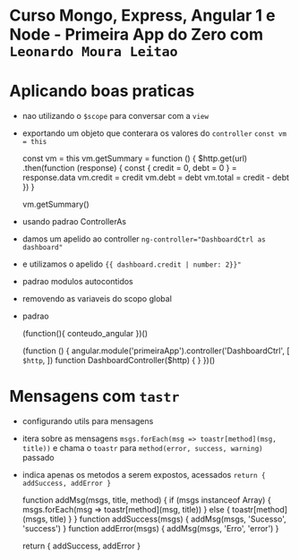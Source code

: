 # Curso Mongo, Express, Angular 1 e Node - Primeira App do Zero com `Leonardo Moura Leitao`

# Aplicando boas praticas

* nao utilizando o `$scope` para conversar com a `view`
* exportando um objeto que conterara os valores do `controller` `const vm = this`

    const vm = this
    vm.getSummary = function () {
        $http.get(url)
            .then(function (response) {
                const { credit = 0, debt = 0 } = response.data
                vm.credit = credit
                vm.debt = debt
                vm.total = credit - debt
            })
    }

    vm.getSummary()

* usando padrao ControllerAs
* damos um apelido ao controller `ng-controller="DashboardCtrl as dashboard"`
* e utilizamos o apelido `{{ dashboard.credit | number: 2}}"`

    <section class="content" ng-controller="DashboardCtrl as dashboard">
        <value-box grid="4" color-class="bg-green" icon-class="fa-blank"
            value="R$ {{ dashboard.credit | number: 2}}" text="Total de créditos"></value-box>
        <value-box grid="4" color-class="bg-red" icon-class="fa-credit-card"
            value="R$ {{ dashboard.debt | number: 2}}" text="Total de débitos"></value-box>
        <value-box grid="4" color-class="bg-blue" icon-class="fa-money"
            value="R$ {{ dashboard.total | number: 2}}" text="Total consolidado"></value-box>
    </section>    

* padrao modulos autocontidos
* removendo as variaveis do scopo global
* padrao

    (function(){
        conteudo_angular
    })()

    (function () {
        angular.module('primeiraApp').controller('DashboardCtrl',
            [ `$http`, ])
        function DashboardController($http) { }
    })()

# Mensagens com `tastr`    

* configurando utils para mensagens
* itera sobre as mensagens `msgs.forEach(msg => toastr[method](msg, title))` e chama o `toastr` para `method(error, success, warning)` passado
* indica apenas os metodos a serem expostos, acessados `return { addSuccess, addError }`

     function addMsg(msgs, title, method) {
        if (msgs instanceof Array) {
            msgs.forEach(msg => toastr[method](msg, title))
        } else {
            toastr[method](msgs, title)
        }
    }
    function addSuccess(msgs) {
        addMsg(msgs, 'Sucesso', 'success')
    }
    function addError(msgs) {
        addMsg(msgs, 'Erro', 'error')
    }

    return { addSuccess, addError }